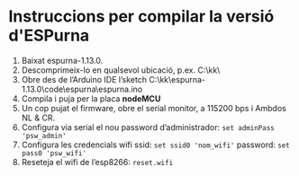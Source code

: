 # Instruccions per compilar la versió d'ESPurna

1. Baixat espurna-1.13.0.
2. Descomprimeix-lo en qualsevol ubicació, p.ex. C:\kk\
3. Obre des de l’Arduino IDE l’sketch C:\kk\espurna-1.13.0\code\espurna\espurna.ino
4. Compila i puja per la placa **nodeMCU**
5. Un cop pujat el firmware, obre el serial monitor, a 115200 bps i Ambdos  NL & CR.
6. Configura via serial el nou password d’administrador: `set adminPass 'psw_admin'`
7. Configura les credencials wifi ssid: `set ssid0 'nom_wifi'` password:  `set pass0 'psw_wifi'`
8. Reseteja el wifi de l’esp8266: `reset.wifi`
